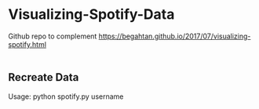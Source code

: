 # Visualizing-Spotify-Data
Github repo to complement https://begahtan.github.io/2017/07/visualizing-spotify.html
<br>
<br>
## Recreate Data
Usage: python spotify.py username
